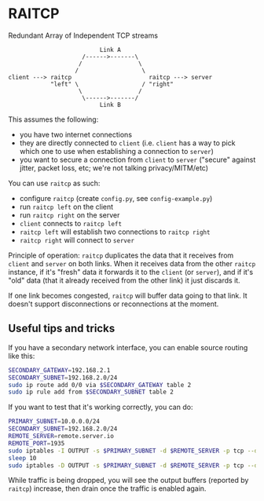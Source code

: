 # RAITCP

Redundant Array of Independent TCP streams


```
                          Link A
                     /------>-------\
                    /                \
                   /                  \
client ---> raitcp                      raitcp ---> server
            "left" \                  / "right"
                    \                /
                     \------>-------/
                          Link B
```

This assumes the following:

- you have two internet connections
- they are directly connected to `client`
  (i.e. `client` has a way to pick which one to use
  when establishing a connection to `server`)
- you want to secure a connection from `client` to `server`
  ("secure" against jitter, packet loss, etc; we're not
  talking privacy/MITM/etc)

You can use `raitcp` as such:

- configure `raitcp` (create `config.py`, see `config-example.py`)
- run `raitcp left` on the client
- run `raitcp right` on the server
- `client` connects to `raitcp left`
- `raitcp left` will establish two connections to `raitcp right`
- `raitcp right` will connect to `server`

Principle of operation: `raitcp` duplicates the data that
it receives from `client` and `server` on both links.
When it receives data from the other `raitcp` instance,
if it's "fresh" data it forwards it to the `client` (or
`server`), and if it's "old" data (that it already received
from the other link) it just discards it.

If one link becomes congested, `raitcp` will buffer data going
to that link. It doesn't support disconnections or reconnections
at the moment.


## Useful tips and tricks

If you have a secondary network interface, you can enable source
routing like this:

```bash
SECONDARY_GATEWAY=192.168.2.1
SECONDARY_SUBNET=192.168.2.0/24
sudo ip route add 0/0 via $SECONDARY_GATEWAY table 2
sudo ip rule add from $SECONDARY_SUBNET table 2
```

If you want to test that it's working correctly, you can do:
```bash
PRIMARY_SUBNET=10.0.0.0/24
SECONDARY_SUBNET=192.168.2.0/24
REMOTE_SERVER=remote.server.io
REMOTE_PORT=1935
sudo iptables -I OUTPUT -s $PRIMARY_SUBNET -d $REMOTE_SERVER -p tcp --dport $REMOTE_PORT -j DROP
sleep 10
sudo iptables -D OUTPUT -s $PRIMARY_SUBNET -d $REMOTE_SERVER -p tcp --dport $REMOTE_PORT -j DROP
```

While traffic is being dropped, you will see the output buffers
(reported by `raitcp`) increase, then drain once the traffic is
enabled again.
